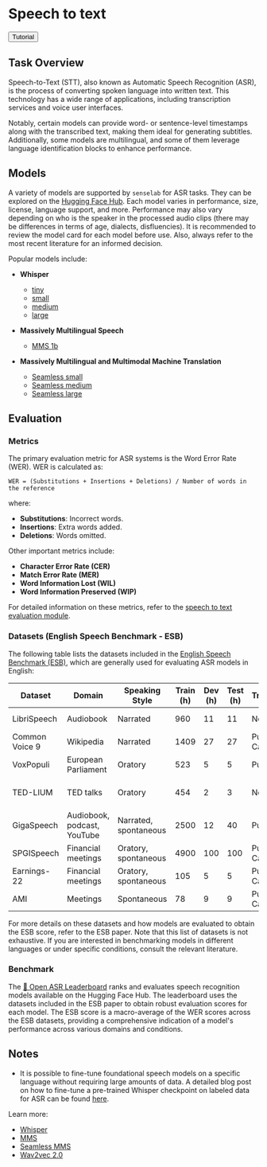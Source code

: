 # Speech to text


<button class="tutorial-button" onclick="window.location.href='https://github.com/sensein/senselab/blob/main/tutorials/audiospeech_to_text.ipynb'">Tutorial</button>


## Task Overview
Speech-to-Text (STT), also known as Automatic Speech Recognition (ASR), is the process of converting spoken language into written text. This technology has a wide range of applications, including transcription services and voice user interfaces.

Notably, certain models can provide word- or sentence-level timestamps along with the transcribed text, making them ideal for generating subtitles. Additionally, some models are multilingual, and some of them leverage language identification blocks to enhance performance.


## Models
A variety of models are supported by ```senselab``` for ASR tasks. They can be explored on the [Hugging Face Hub](https://huggingface.co/models?library=transformers&pipeline_tag=automatic-speech-recognition&sort=downloads). Each model varies in performance, size, license, language support, and more. Performance may also vary depending on who is the speaker in the processed audio clips (there may be differences in terms of age, dialects, disfluencies). It is recommended to review the model card for each model before use. Also, always refer to the most recent literature for an informed decision.

Popular models include:
- **Whisper**
  - [tiny](https://huggingface.co/openai/whisper-tiny)
  - [small](https://huggingface.co/openai/whisper-small)
  - [medium](https://huggingface.co/openai/whisper-medium)
  - [large](https://huggingface.co/openai/whisper-large-v3)

- **Massively Multilingual Speech**
  - [MMS 1b](https://huggingface.co/facebook/mms-1b-all)

- **Massively Multilingual and Multimodal Machine Translation**
  - [Seamless small](https://huggingface.co/facebook/seamless-m4t-unity-small-s2t)
  - [Seamless medium](https://huggingface.co/facebook/hf-seamless-m4t-medium)
  - [Seamless large](https://huggingface.co/facebook/seamless-m4t-v2-large)

## Evaluation
### Metrics
The primary evaluation metric for ASR systems is the Word Error Rate (WER). WER is calculated as:

    WER = (Substitutions + Insertions + Deletions) / Number of words in the reference

where:
- **Substitutions**: Incorrect words.
- **Insertions**: Extra words added.
- **Deletions**: Words omitted.

Other important metrics include:
- **Character Error Rate (CER)**
- **Match Error Rate (MER)**
- **Word Information Lost (WIL)**
- **Word Information Preserved (WIP)**

For detailed information on these metrics, refer to the [speech to text evaluation module](speech_to_text_evaluation).

### Datasets (English Speech Benchmark - ESB)
The following table lists the datasets included in the [English Speech Benchmark (ESB)](https://arxiv.org/abs/2210.13352), which are generally used for evaluating ASR models in English:

| Dataset        | Domain                  | Speaking Style      | Train (h) | Dev (h) | Test (h) | Transcriptions         | License            |
|----------------|-------------------------|---------------------|-----------|---------|----------|------------------------|--------------------|
| LibriSpeech    | Audiobook               | Narrated            | 960       | 11      | 11       | Normalized             | CC-BY-4.0          |
| Common Voice 9 | Wikipedia               | Narrated            | 1409      | 27      | 27       | Punctuated & Cased     | CC0-1.0            |
| VoxPopuli      | European Parliament     | Oratory             | 523       | 5       | 5        | Punctuated             | CC0                |
| TED-LIUM       | TED talks               | Oratory             | 454       | 2       | 3        | Normalized             | CC-BY-NC-ND 3.0    |
| GigaSpeech     | Audiobook, podcast, YouTube | Narrated, spontaneous | 2500 | 12      | 40       | Punctuated             | Apache-2.0         |
| SPGISpeech     | Financial meetings      | Oratory, spontaneous| 4900      | 100     | 100      | Punctuated & Cased     | User Agreement     |
| Earnings-22    | Financial meetings      | Oratory, spontaneous| 105       | 5       | 5        | Punctuated & Cased     | CC-BY-SA-4.0       |
| AMI            | Meetings                | Spontaneous         | 78        | 9       | 9        | Punctuated & Cased     | CC-BY-4.0          |

For more details on these datasets and how models are evaluated to obtain the ESB score, refer to the ESB paper.
Note that this list of datasets is not exhaustive. If you are interested in benchmarking models in different languages or under specific conditions, consult the relevant literature.

### Benchmark
The [🤗 Open ASR Leaderboard](https://huggingface.co/spaces/hf-audio/open_asr_leaderboard) ranks and evaluates speech recognition models available on the Hugging Face Hub. The leaderboard uses the datasets included in the ESB paper to obtain robust evaluation scores for each model. The ESB score is a macro-average of the WER scores across the ESB datasets, providing a comprehensive indication of a model's performance across various domains and conditions.

## Notes
- It is possible to fine-tune foundational speech models on a specific language without requiring large amounts of data. A detailed blog post on how to fine-tune a pre-trained Whisper checkpoint on labeled data for ASR can be found [here](https://huggingface.co/blog/fine-tune-whisper).

Learn more:
- [Whisper](https://arxiv.org/abs/2212.04356)
- [MMS](https://arxiv.org/abs/2305.13516)
- [Seamless MMS](https://arxiv.org/abs/2308.11596)
- [Wav2vec 2.0](https://arxiv.org/abs/2006.11477)

